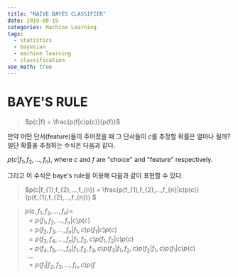 ```yaml
---
title: "NAIVE BAYES CLASSIFIER"
date: 2019-08-19
categories: Machine Learning
tags:
  - statistics
  - bayesian
  - machine learning
  - classification
use_math: true
---
```


# BAYE'S RULE

> $p(c|f) = \frac{p(f|c)p(c)}{p(f)}$

만약 어떤 단서(feature)들이 주어졌을 때 그 단서들이 $c$를 추정할 확률은 얼마나 될까? 일단 확률을 추정하는 수식은 다음과 같다.

$p(c|f_{1},f_{2},...,f_{n})$, where $c$ and $f$ are "choice" and "feature" respectively.

그리고 이 수식은 baye's rule을 이용해 다음과 같이 표현할 수 있다.

> $p(c|f_{1},f_{2},...,f_{n}) = \frac{p(f_{1},f_{2},...,f_{n}|c)p(c)}{p(f_{1},f_{2},...,f_{n})} $


>$p(c,f_{1},f_{2},...,f_{n}) =$<br>
$\ = p(f_{1},f_{2},...,f_{n}|c)p(c)$<br>
$\ = p(f_{2},f_{3},...,f_{n}|f_{1},c)p(f_{1}|c)p(c)$<br>
$\ = p(f_{3},f_{4},...,f_{n}|f_{1},f_{2},c)p(f_{1},f_{2}|c)p(c)$<br>
$\ = p(f_{4},f_{5},...,f_{n}|f_{1},f_{2},f_{3},c)p(f_{3}|f_{1},f_{2},c)p(f_{2}|f_{1},c)p(f_{1}|c)p(c)$<br>
$\ \cdots$<br>
$\ = p(f_{1}|f_{2},f_{3},...,f_{n},c)p(f$
